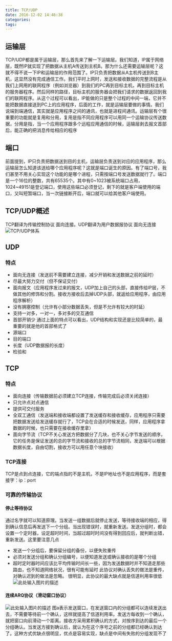 ```yaml
---
title: TCP/UDP
date: 2016-12-02 14:46:38
categories:
tags:
---
```

## 运输层
TCP/UDP都是属于运输层，那么首先来了解一下运输层。我们知道，IP属于网络层，既然IP就实现了把数据从主机A传送到主机B。那为什么还需要运输层呢？这就不得不说一下IP和运输层的作用范围了。IP只负责把数据从A主机传送到B主机，这显然没有完成通信工作。我们平时上网时，发送和接收数据的完整流程是从我们上网用的联网程序（例如浏览器）到我们的PC再到目标主机，再到目标主机的服务器程序。然后同样的路径，目标主机的服务器会把我们请求的数据返回到我们的联网程序。从这个过程可以看出，IP能做的只是整个过程的中间一端，它并不能把数据直接送到PC上的应用程序，后面的工作，就是运输层要做的事情。我们说端到端通信，其实就是应用程序之间的通讯，也就是进程间通讯。运输层有个很重要的功能就是复用和分用，复用是指不同应用程序可以用同一个运输协议传送数据，分用是指，当一个应用程序跟多个远程应用通信的时候，运输层剥去报文首部后，能正确的把消息传给相应的程序
## 端口
前面提到，IP只负责把数据送到目的主机，运输层负责送到对应的应用程序，那么运输层怎么知道该送给哪个应用程序呢？这就是端口诞生的原因。有了端口号，我们甚至不用关心实现这个功能的是哪个进程，只需按端口号发送数据就行了。端口是一个16位的整数，共有65535个。其中有0~1023被系统端口占用，1024~49151是登记端口，使用这些端口必须登记，剩下的就是客户端使用的端口，又叫短暂端口，当一次链接断开后，端口就可以给其他客户端使用。
## TCP/UDP概述
TCP翻译为传输控制协议 面向连接。UDP翻译为用户数据报协议 面向无连接
![TCP/UDP体系][1]
## UDP
### 特点
* 面向无连接（发送前不需要建立连接，减少开销和发送数据之前的延时）
* 尽最大努力交付（但不保证交付）
* 面向报文（应用程序发过来的报文，UDP加上自己的头部，直接传给IP层，不做其他的修饰和分割。接收方接收后去掉UDP头部，就返给应用程序，由应用程序解析）
* 没有拥塞控制（允许有小部分数据丢失，但是不允许有较大的时延）
* 支持一对多，一对一，多对多的交互通信
* 首部开销少
通过上面的特点可以看出，UDP结构和实现还是比较简单的，最重要的就是他的首部格式了
* 源端口
* 目的端口
* 长度（UDP数据报的长度）
* 检验和
## TCP
### 特点
* 面向连接（传输数据前必须建立TCP连接，传输完成后必须关闭连接）
* 只允许点对点通信
* 提供可交付服务
* 全双工通信（发送端和接收端都设置了发送缓存和接收缓存，应用程序只需要把数据发送给发送缓存就行了，TCP会在合适的时候发送，同样，应用程序拿数据的时候，也只需要在接收缓存里拿）
* 面向字节流（TCP不关心发送方把数据分了几块，也不关心字节发送的顺序，它的任务是保证发送的总的字节流和接收的总的字节流相同，发送端可以根据数据长度，自由切割，接收方可以用任意个块接收）
### TCP连接
TCP是点到点连接，它的端点指的不是主机，不是IP地址也不是应用程序，而是套接字：ip：port
### 可靠的传输协议
#### 停止等待协议
通过名字就可以知道原理。当发送一组数据后就停止发送，等待接收端的相应，得到确认信息后再发送下一个分组。当出现错误时，就重新发送。发送分组时，都会设置一个定时器，设定超时时间，当超过超时时间没有得到回应后，就判断出错，重新发送。这里要注意几点
* 发送一个分组后，要保留分组的备份，以便失败重传
* 必须对发送分组和确认分组编号，以便知道发送或确认接收的是哪个分组
* 超时定时器时间应该比平均传输时间长一些，因为发送数据时并不知道走那些路由，也不知道网络状况，很有可能有延时
此协议对确认丢失的做法是重传，对确认迟到的做法是忽略。
很明显，此协议的最大缺点就是信道利用率很低
![此处输入图片的描述][2]
#### 连续ARQ协议（滑动窗口协议）
![此处输入图片的描述][3]
图a表示发送窗口，在发送窗口内的分组都可以连续发送出去，不需要等待前一个确认，这样就提高了信道利用率。发送方每收到一个确认，就把窗口向前滑动一个距离。接收方采用累积确认的方式，对按序到达的最后一个分组确认。当发送方接到确认后，就认为在这个序号之前的分组都已经确认到达了。这种方式优缺点很明显，优点是容易实现，缺点是中间有失败的分组发现不了


  [1]: http://ofy9dm2ii.bkt.clouddn.com/image/article/tcpudp1.png
  [2]: http://ofy9dm2ii.bkt.clouddn.com/image/article/tcpudp2.png
  [3]: http://ofy9dm2ii.bkt.clouddn.com/image/article/tcpudp3.png